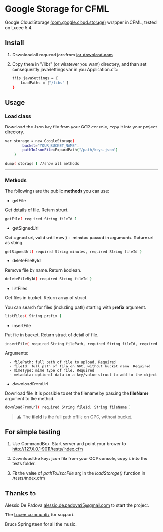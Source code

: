 # Google Storage for CFML
Google Cloud Storage [(com.google.cloud.storage)](https://cloud.google.com/java/docs/reference/google-cloud-storage/latest/com.google.cloud.storage.Storage) wrapper in CFML, tested on Lucee 5.4.

## Install
1. Download all required jars from [jar-download.com](
https://jar-download.com/artifacts/com.google.cloud/google-cloud-storage)

2. Copy them in "/libs" (or whatever you want) directory, and than set consequently javaSettings var in you Application.cfc:
    
    ```sh
	this.javaSettings = {
		LoadPaths = ["/libs" ]
    }
    ```

## Usage

### Load class

Download the Json key file from your GCP console, copy it into your project directory. 

```sh
var storage = new GoogleStorage( 
        bucket="YOUR_BUCKET_NAME", 
        pathToJsonFile=ExpandPath("/path/keys.json") 
    )

dump( storage ) //show all methods
```

---

### Methods

The followings are the public **methods** you can use:

* getFile

 Get details of file. Return struct.

  ```sh
  getFile( required String fileId ) 
  ```


* getSignedUrl
  
 Get signed url, valid until now() + minutes passed in arguments. Return url as string.

  ```sh
  getSignedUrl( required String minutes, required String fileId ) 
  ```

* deleteFileById

 Remove file by name. Return boolean.

  ```sh
  deleteFileById( required String fileId ) 
  ```

* listFiles

 Get files in bucket. Return array of struct.

 You can search for files (including path) starting with **prefix** argument.

  ```sh
  listFiles( String prefix ) 
  ```

* insertFile

Put file in bucket. Return struct of detail of file.

  ```sh
  insertFile( required String filePath, required String fileId, required String mimeType, Struct metadata ) 
  ```

Arguments:

      - filePath: full path of file to upload. Required
      - fileId: full path of file on GPC, without bucket name. Required
      - mimeType: mime type of file. Required
      - metadata: optional data in a key/value struct to add to the object

* downloadFromUrl

Download file. It is possible to set the filename by passing the **fileName** argument to the method.

  ```sh
  downloadFromUrl( required String fileId, String fileName ) 
  ```

> :warning: The **fileId** is the full path offile on GPC, without bucket.


## For simple testing

1. Use CommandBox. Start server and point your brower to http://127.0.0.1:9011/tests/index.cfm

2. Download the keys json file from your GCP console, copy it into the tests folder.

3. Fit the value of _pathToJsonFile_ arg in the _loadStorage()_ function in /tests/index.cfm

## Thanks to

Alessio De Padova <alessio.de.padova95@gmail.com> to start the project.

The [Lucee community](https://dev.lucee.org/) for support.

Bruce Springsteen for all the music.
